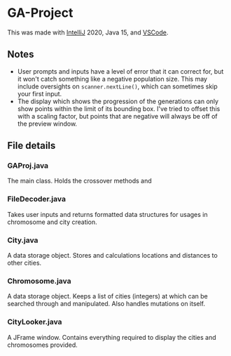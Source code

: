 # GA-Project

This was made with [IntelliJ](https://www.jetbrains.com/idea/) 2020, Java 15, and [VSCode](https://code.visualstudio.com).

## Notes

- User prompts and inputs have a level of error that it can correct for, but it won't catch something like a negative population size. This may include oversights on `scanner.nextLine()`, which can sometimes skip your first input.
- The display which shows the progression of the generations can only show points within the limit of its bounding box. I've tried to offset this with a scaling factor, but points that are negative will always be off of the preview window.

## File details

### GAProj.java

The main class. Holds the crossover methods and 

### FileDecoder.java

Takes user inputs and returns formatted data structures for usages in chromosome and city creation.

### City.java

A data storage object. Stores and calculations locations and distances to other cities.

### Chromosome.java

A data storage object. Keeps a list of cities (integers) at which can be searched through and manipulated. Also handles mutations on itself.

### CityLooker.java

A JFrame window. Contains everything required to display the cities and chromosomes provided.
